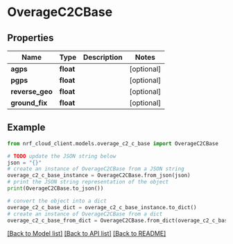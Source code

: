 # OverageC2CBase


## Properties

Name | Type | Description | Notes
------------ | ------------- | ------------- | -------------
**agps** | **float** |  | [optional] 
**pgps** | **float** |  | [optional] 
**reverse_geo** | **float** |  | [optional] 
**ground_fix** | **float** |  | [optional] 

## Example

```python
from nrf_cloud_client.models.overage_c2_c_base import OverageC2CBase

# TODO update the JSON string below
json = "{}"
# create an instance of OverageC2CBase from a JSON string
overage_c2_c_base_instance = OverageC2CBase.from_json(json)
# print the JSON string representation of the object
print(OverageC2CBase.to_json())

# convert the object into a dict
overage_c2_c_base_dict = overage_c2_c_base_instance.to_dict()
# create an instance of OverageC2CBase from a dict
overage_c2_c_base_from_dict = OverageC2CBase.from_dict(overage_c2_c_base_dict)
```
[[Back to Model list]](../README.md#documentation-for-models) [[Back to API list]](../README.md#documentation-for-api-endpoints) [[Back to README]](../README.md)


